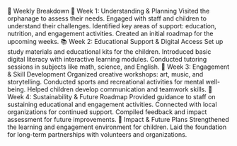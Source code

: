 📅 Weekly Breakdown
🏁 Week 1: Understanding & Planning
Visited the orphanage to assess their needs.
Engaged with staff and children to understand their challenges.
Identified key areas of support: education, nutrition, and engagement activities.
Created an initial roadmap for the upcoming weeks.
📚 Week 2: Educational Support & Digital Access
Set up study materials and educational kits for the children.
Introduced basic digital literacy with interactive learning modules.
Conducted tutoring sessions in subjects like math, science, and English.
🎨 Week 3: Engagement & Skill Development
Organized creative workshops: art, music, and storytelling.
Conducted sports and recreational activities for mental well-being.
Helped children develop communication and teamwork skills.
🎯 Week 4: Sustainability & Future Roadmap
Provided guidance to staff on sustaining educational and engagement activities.
Connected with local organizations for continued support.
Compiled feedback and impact assessment for future improvements.
🤝 Impact & Future Plans
Strengthened the learning and engagement environment for children.
Laid the foundation for long-term partnerships with volunteers and organizations.
